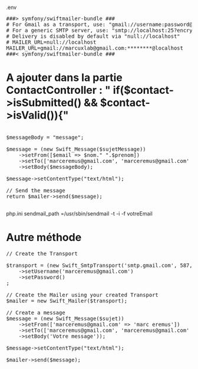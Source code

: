 .env

<pre>
###> symfony/swiftmailer-bundle ###
# For Gmail as a transport, use: "gmail://username:password@localhost"
# For a generic SMTP server, use: "smtp://localhost:25?encryption=&auth_mode="
# Delivery is disabled by default via "null://localhost"
# MAILER_URL=null://localhost
MAILER_URL=gmail://marcuxlab@gmail.com:********@localhost
###< symfony/swiftmailer-bundle ###
</pre>

      
# A ajouter dans la partie ContactController : " if($contact->isSubmitted() && $contact->isValid()){"
<pre>

$messageBody = "message";

$message = (new Swift_Message($sujetMessage))
    ->setFrom([$email => $nom." ".$prenom])
    ->setTo(['marceremus@gmail.com', 'marceremus@gmail.com' => 'A name'])
    ->setBody($messageBody);

$message->setContentType("text/html");

// Send the message
return $mailer->send($message);

</pre>


php.ini
sendmail_path =/usr/sbin/sendmail -t -i -f  votreEmail


# Autre méthode

<pre>
// Create the Transport

$transport = (new Swift_SmtpTransport('smtp.gmail.com', 587,'tls'))
    ->setUsername('marceremus@gmail.com')
    ->setPassword()
;

// Create the Mailer using your created Transport
$mailer = new Swift_Mailer($transport);

// Create a message
$message = (new Swift_Message($sujet))
    ->setFrom(['marceremus@gmail.com' => 'marc eremus'])
    ->setTo(['marceremus@gmail.com', 'marceremus@gmail.com' => 'A name'])
    ->setBody('Votre message'));

$message->setContentType("text/html");

$mailer->send($message);

</pre>
